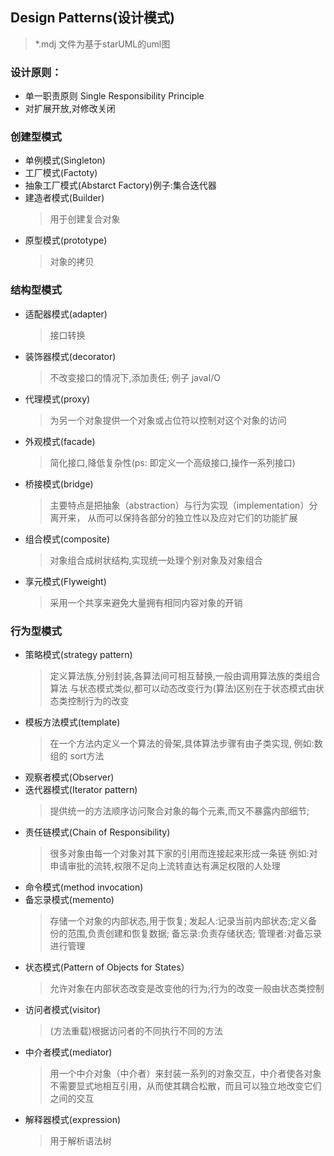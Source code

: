 ## Design Patterns(设计模式)

> *.mdj 文件为基于starUML的uml图
### 设计原则：
* 单一职责原则 Single Responsibility Principle
* 对扩展开放,对修改关闭

### 创建型模式
* 单例模式(Singleton)
* 工厂模式(Factoty)
* 抽象工厂模式(Abstarct Factory)例子:集合迭代器
* 建造者模式(Builder)
    >用于创建复合对象
* 原型模式(prototype)
    >对象的拷贝

### 结构型模式
* 适配器模式(adapter)
    >接口转换
* 装饰器模式(decorator)
    >不改变接口的情况下,添加责任;
     例子 javaI/O
* 代理模式(proxy)
    >为另一个对象提供一个对象或占位符以控制对这个对象的访问
    
* 外观模式(facade)
    >简化接口,降低复杂性(ps: 即定义一个高级接口,操作一系列接口)
* 桥接模式(bridge)
    >主要特点是把抽象（abstraction）与行为实现（implementation）分离开来，
    从而可以保持各部分的独立性以及应对它们的功能扩展
* 组合模式(composite)
    >对象组合成树状结构,实现统一处理个别对象及对象组合
* 享元模式(Flyweight)
    >采用一个共享来避免大量拥有相同内容对象的开销
    
### 行为型模式
* 策略模式(strategy pattern)
    > 定义算法族,分别封装,各算法间可相互替换,一般由调用算法族的类组合算法
    与状态模式类似,都可以动态改变行为(算法)区别在于状态模式由状态类控制行为的改变
* 模板方法模式(template)
    >在一个方法内定义一个算法的骨架,具体算法步骤有由子类实现,
    例如:数组的 sort方法
* 观察者模式(Observer)
* 迭代器模式(Iterator pattern)
    >提供统一的方法顺序访问聚合对象的每个元素,而又不暴露内部细节;
* 责任链模式(Chain of Responsibility)
    >很多对象由每一个对象对其下家的引用而连接起来形成一条链
    例如:对申请审批的流转,权限不足向上流转直达有满足权限的人处理
* 命令模式(method invocation)
* 备忘录模式(memento)
    >存储一个对象的内部状态,用于恢复;
    发起人:记录当前内部状态;定义备份的范围,负责创建和恢复数据;
    备忘录:负责存储状态;
    管理者:对备忘录进行管理
* 状态模式(Pattern of Objects for States）
    >允许对象在内部状态改变是改变他的行为;行为的改变一般由状态类控制
* 访问者模式(visitor)
    >(方法重载)根据访问者的不同执行不同的方法
* 中介者模式(mediator)
    >用一个中介对象（中介者）来封装一系列的对象交互，中介者使各对象不需要显式地相互引用，从而使其耦合松散，而且可以独立地改变它们之间的交互
* 解释器模式(expression)
    >用于解析语法树